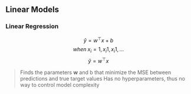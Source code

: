 ## Linear Models

### Linear Regression
$$ \hat{y} = w^\top x + b $$
$$ when \;x_i={1,x_i1, x_i1,...} $$
$$ \hat{y} = w^\top x $$

> Finds the parameters **w** and b that minimize the MSE between predictions and true target values
> Has no hyperparameters, thus no way to control model complexity